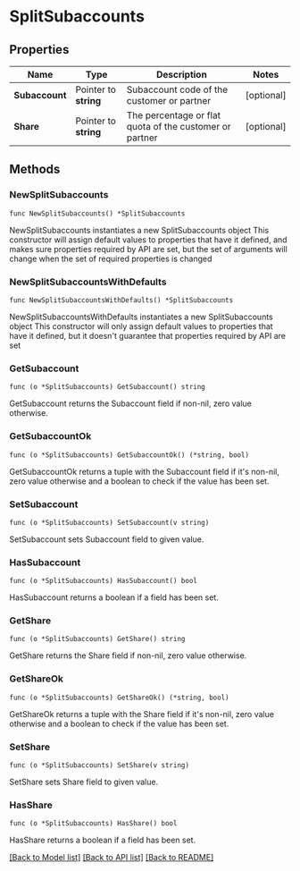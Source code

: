 # SplitSubaccounts

## Properties

Name | Type | Description | Notes
------------ | ------------- | ------------- | -------------
**Subaccount** | Pointer to **string** | Subaccount code of the customer or partner | [optional] 
**Share** | Pointer to **string** | The percentage or flat quota of the customer or partner | [optional] 

## Methods

### NewSplitSubaccounts

`func NewSplitSubaccounts() *SplitSubaccounts`

NewSplitSubaccounts instantiates a new SplitSubaccounts object
This constructor will assign default values to properties that have it defined,
and makes sure properties required by API are set, but the set of arguments
will change when the set of required properties is changed

### NewSplitSubaccountsWithDefaults

`func NewSplitSubaccountsWithDefaults() *SplitSubaccounts`

NewSplitSubaccountsWithDefaults instantiates a new SplitSubaccounts object
This constructor will only assign default values to properties that have it defined,
but it doesn't guarantee that properties required by API are set

### GetSubaccount

`func (o *SplitSubaccounts) GetSubaccount() string`

GetSubaccount returns the Subaccount field if non-nil, zero value otherwise.

### GetSubaccountOk

`func (o *SplitSubaccounts) GetSubaccountOk() (*string, bool)`

GetSubaccountOk returns a tuple with the Subaccount field if it's non-nil, zero value otherwise
and a boolean to check if the value has been set.

### SetSubaccount

`func (o *SplitSubaccounts) SetSubaccount(v string)`

SetSubaccount sets Subaccount field to given value.

### HasSubaccount

`func (o *SplitSubaccounts) HasSubaccount() bool`

HasSubaccount returns a boolean if a field has been set.

### GetShare

`func (o *SplitSubaccounts) GetShare() string`

GetShare returns the Share field if non-nil, zero value otherwise.

### GetShareOk

`func (o *SplitSubaccounts) GetShareOk() (*string, bool)`

GetShareOk returns a tuple with the Share field if it's non-nil, zero value otherwise
and a boolean to check if the value has been set.

### SetShare

`func (o *SplitSubaccounts) SetShare(v string)`

SetShare sets Share field to given value.

### HasShare

`func (o *SplitSubaccounts) HasShare() bool`

HasShare returns a boolean if a field has been set.


[[Back to Model list]](../README.md#documentation-for-models) [[Back to API list]](../README.md#documentation-for-api-endpoints) [[Back to README]](../README.md)


